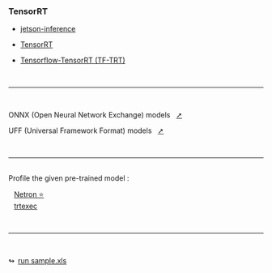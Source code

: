 
### TensorRT

- [jetson-inference](./jetson-inference.md)

- [TensorRT](./TensorRT.md)

- [Tensorflow-TensorRT (TF-TRT)](./TensorFlow-TensorRT%20(TF-TRT).md)


</br>

---

</br>

ONNX (Open Neural Network Exchange) models &nbsp;&nbsp;[➚](https://github.com/onnx/models)

UFF (Universal Framework Format) models &nbsp;&nbsp;[➚](https://www.google.com/search?q=UFF+model&rlz=1C1GCEU_zh-TWTW892TW892&sxsrf=AOaemvK72fkSBvgvA_88mwgtYcKyHr861g%3A1630316348948&ei=PKcsYc6aOaGUmAXh7rboCA&oq=UFF+model&gs_lcp=Cgdnd3Mtd2l6EAMyBggjECcQEzIECAAQCjIECAAQCjIGCAAQBxAeMggIABAHEAoQHjIICAAQBxAKEB4yCAgAEAcQChAeMggIABAHEAoQHjIICAAQBxAKEB4yCAgAEAcQChAeSgQIQRgAUKDlEVig5RFgjukRaABwAHgAgAEyiAEykgEBMZgBAKABAcABAQ&sclient=gws-wiz&ved=0ahUKEwjOqObWudjyAhUhCqYKHWG3DY0Q4dUDCA4&uact=5)

</br>

---

</br>
Profile the given pre-trained model : </br>

&ensp; [Netron ⭐](https://netron.app/) </br>
&ensp; [trtexec](https://docs.nvidia.com/deeplearning/tensorrt/developer-guide/index.html#trtexec)

</br>

---

</br>

↬&ensp;[run sample.xls](../assets/run%20sample.xls)